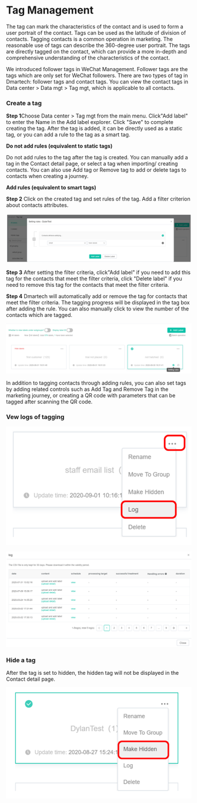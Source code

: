 # Tag Management

The tag can mark the characteristics of the contact and is used to form a user portrait of the contact. Tags can be used as the latitude of division of contacts. Tagging contacts is a common operation in marketing. The reasonable use of tags can describe the 360-degree user portrait. The tags are directly tagged on the contact, which can provide a more in-depth and comprehensive understanding of the characteristics of the contact.&#x20;

We introduced follower tags in WeChat Management. Follower tags are the tags which are only set for WeChat followers. There are two types of tag in Dmartech: follower tags and contact tags. You can view the contact tags in Data center > Data mgt > Tag mgt, which is applicable to all contacts.

### Create a tag&#x20;

**Step 1**Choose Data center > Tag mgt from the main menu. Click"Add label" to enter the Name in the Add label explorer. Click "Save" to complete creating the tag. After the tag is added, it can be directly used as a static tag, or you can add a rule to the tag as a smart tag.

&#x20;**Do not add rules (equivalent to static tags)**

&#x20;Do not add rules to the tag after the tag is created. You can manually add a tag in the Contact detail page, or select a tag when importing/ creating contacts. You can also use Add tag or Remove tag to add or delete tags to contacts when creating a journey.&#x20;

**Add rules (equivalent to smart tags)**&#x20;

**Step 2** Click on the created tag and set rules of the tag. Add a filter criterion about contacts attributes.

![](<.gitbook/assets/image (501).png>)

**Step 3** After setting the filter criteria, click"Add label" if you need to add this tag for the contacts that meet the filter criteria, click "Delete label" if you need to remove this tag for the contacts that meet the filter criteria.&#x20;

**Step 4** Dmartech will automatically add or remove the tag for contacts that meet the filter criteria. The tagging progress will be displayed in the tag box after adding the rule. You can also manually click to view the number of the contacts which are tagged.

![](<.gitbook/assets/image (555).png>)

In addition to tagging contacts through adding rules, you can also set tags by adding related controls such as Add Tag and Remove Tag in the marketing journey, or creating a QR code with parameters that can be tagged after scanning the QR code.

### Vew logs of tagging

![](<.gitbook/assets/image (494).png>)

![](<.gitbook/assets/image (525).png>)

### Hide a tag

After the tag is set to hidden, the hidden tag will not be displayed in the Contact detail page.

![](<.gitbook/assets/image (574).png>)
